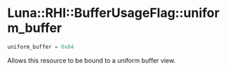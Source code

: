# Luna::RHI::BufferUsageFlag::uniform_buffer

```c++
uniform_buffer = 0x04
```

Allows this resource to be bound to a uniform buffer view. 

